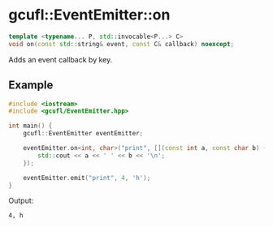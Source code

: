 # gcufl::EventEmitter::on
```cpp
template <typename... P, std::invocable<P...> C>
void on(const std::string& event, const C& callback) noexcept;
```
Adds an event callback by key.
## Example
```cpp
#include <iostream>
#include <gcufl/EventEmitter.hpp>

int main() {
	gcufl::EventEmitter eventEmitter;

	eventEmitter.on<int, char>("print", [](const int a, const char b) {
		std::cout << a << ' ' << b << '\n';
	});

	eventEmitter.emit("print", 4, 'h');
}
```
Output:
```
4, h
```
